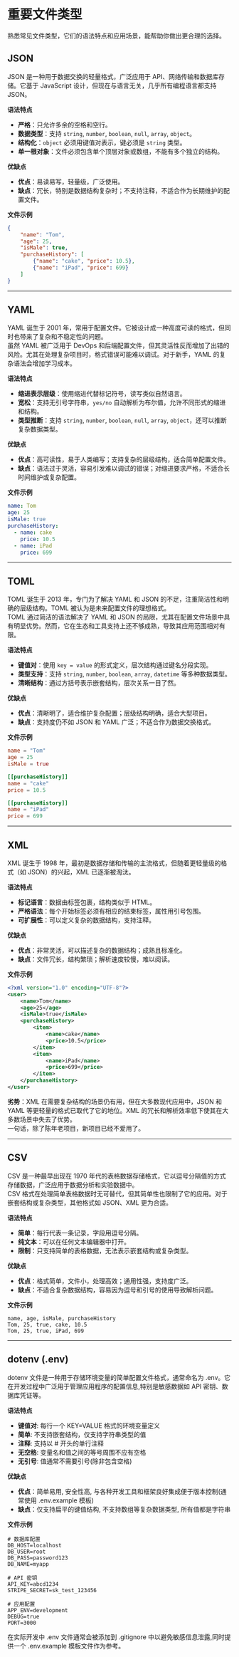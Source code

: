 # 重要文件类型

熟悉常见文件类型，它们的语法特点和应用场景，能帮助你做出更合理的选择。

## JSON

JSON 是一种用于数据交换的轻量格式，广泛应用于 API、网络传输和数据库存储。它基于 JavaScript 设计，但现在与语言无关，几乎所有编程语言都支持 JSON。

**语法特点**
- **严格**：只允许多余的空格和空行。
- **数据类型**：支持 `string`, `number`, `boolean`, `null`, `array`, `object`。
- **结构化**：`object` 必须用键值对表示，键必须是 `string` 类型。
- **单一根对象**：文件必须包含单个顶层对象或数组，不能有多个独立的结构。

**优缺点**
- **优点**：易读易写，轻量级，广泛使用。
- **缺点**：冗长，特别是数据结构复杂时；不支持注释，不适合作为长期维护的配置文件。

**文件示例**
```json
{
    "name": "Tom",
    "age": 25,
    "isMale": true,
    "purchaseHistory": [
        {"name": "cake", "price": 10.5},
        {"name": "iPad", "price": 699}
    ]
}
```

---

## YAML

YAML 诞生于 2001 年，常用于配置文件。它被设计成一种高度可读的格式，但同时也带来了复杂和不稳定性的问题。  
虽然 YAML 被广泛用于 DevOps 和后端配置文件，但其灵活性反而增加了出错的风险。尤其在处理复杂项目时，格式错误可能难以调试。对于新手，YAML 的复杂语法会增加学习成本。

**语法特点**
- **缩进表示层级**：使用缩进代替标记符号，读写类似自然语言。
- **宽松**：支持无引号字符串，`yes/no` 自动解析为布尔值，允许不同形式的缩进和结构。
- **类型推断**：支持 `string`, `number`, `boolean`, `null`, `array`, `object`，还可以推断复杂数据类型。

**优缺点**
- **优点**：高可读性，易于人类编写；支持复杂的层级结构，适合简单配置文件。
- **缺点**：语法过于灵活，容易引发难以调试的错误；对缩进要求严格，不适合长时间维护或复杂配置。

**文件示例**
```yaml
name: Tom
age: 25
isMale: true
purchaseHistory:
  - name: cake
    price: 10.5
  - name: iPad
    price: 699
```

---

## TOML

TOML 诞生于 2013 年，专门为了解决 YAML 和 JSON 的不足，注重简洁性和明确的层级结构。TOML 被认为是未来配置文件的理想格式。  
TOML 通过简洁的语法解决了 YAML 和 JSON 的局限，尤其在配置文件场景中具有明显优势。然而，它在生态和工具支持上还不够成熟，导致其应用范围相对有限。

**语法特点**
- **键值对**：使用 `key = value` 的形式定义，层次结构通过键名分段实现。
- **类型支持**：支持 `string`, `number`, `boolean`, `array`, `datetime` 等多种数据类型。
- **清晰结构**：通过方括号表示嵌套结构，层次关系一目了然。

**优缺点**
- **优点**：清晰明了，适合维护复杂配置；层级结构明确，适合大型项目。
- **缺点**：支持度仍不如 JSON 和 YAML 广泛；不适合作为数据交换格式。

**文件示例**
```toml
name = "Tom"
age = 25
isMale = true

[[purchaseHistory]]
name = "cake"
price = 10.5

[[purchaseHistory]]
name = "iPad"
price = 699
```

---

## XML

XML 诞生于 1998 年，最初是数据存储和传输的主流格式，但随着更轻量级的格式（如 JSON）的兴起，XML 已逐渐被淘汰。

**语法特点**
- **标记语言**：数据由标签包裹，结构类似于 HTML。
- **严格语法**：每个开始标签必须有相应的结束标签，属性用引号包围。
- **可扩展性**：可以定义复杂的数据结构，支持注释。

**优缺点**
- **优点**：非常灵活，可以描述复杂的数据结构；成熟且标准化。
- **缺点**：文件冗长，结构繁琐；解析速度较慢，难以阅读。

**文件示例**
```xml
<?xml version="1.0" encoding="UTF-8"?>
<user>
    <name>Tom</name>
    <age>25</age>
    <isMale>true</isMale>
    <purchaseHistory>
        <item>
            <name>cake</name>
            <price>10.5</price>
        </item>
        <item>
            <name>iPad</name>
            <price>699</price>
        </item>
    </purchaseHistory>
</user>
```

**劣势**：XML 在需要复杂结构的场景仍有用，但在大多数现代应用中，JSON 和 YAML 等更轻量的格式已取代了它的地位。XML 的冗长和解析效率低下使其在大多数场景中失去了优势。  
一句话，除了陈年老项目，新项目已经不爱用了。  

---

## CSV

CSV 是一种最早出现在 1970 年代的表格数据存储格式，它以逗号分隔值的方式存储数据，广泛应用于数据分析和实验数据中。  
CSV 格式在处理简单表格数据时无可替代，但其简单性也限制了它的应用。对于嵌套结构或复杂类型，其他格式如 JSON、XML 更为合适。  

**语法特点**
- **简单**：每行代表一条记录，字段用逗号分隔。
- **纯文本**：可以在任何文本编辑器中打开。
- **限制**：只支持简单的表格数据，无法表示嵌套结构或复杂类型。

**优缺点**
- **优点**：格式简单，文件小，处理高效；通用性强，支持度广泛。
- **缺点**：不适合复杂数据结构，容易因为逗号和引号的使用导致解析问题。

**文件示例**
```csv
name, age, isMale, purchaseHistory
Tom, 25, true, cake, 10.5
Tom, 25, true, iPad, 699
```

---

## dotenv (.env)

dotenv 文件是一种用于存储环境变量的简单配置文件格式，通常命名为 .env。它在开发过程中广泛用于管理应用程序的配置信息,特别是敏感数据如 API 密钥、数据库凭证等。

**语法特点**
- **键值对**: 每行一个 KEY=VALUE 格式的环境变量定义
- **简单**: 不支持嵌套结构，仅支持字符串类型的值
- **注释**: 支持以 # 开头的单行注释
- **无空格**: 变量名和值之间的等号周围不应有空格
- **无引号**: 值通常不需要引号(除非包含空格)

**优缺点**
- **优点**：简单易用, 安全性高, 与各种开发工具和框架良好集成便于版本控制(通常使用 .env.example 模板)
- **缺点**：仅支持扁平的键值结构, 不支持数组等复杂数据类型, 所有值都是字符串

**文件示例**
```dotenv
# 数据库配置
DB_HOST=localhost
DB_USER=root
DB_PASS=password123
DB_NAME=myapp

# API 密钥
API_KEY=abcd1234
STRIPE_SECRET=sk_test_123456

# 应用配置
APP_ENV=development
DEBUG=true
PORT=3000
```

在实际开发中 .env 文件通常会被添加到 .gitignore 中以避免敏感信息泄露,同时提供一个 .env.example 模板文件作为参考。